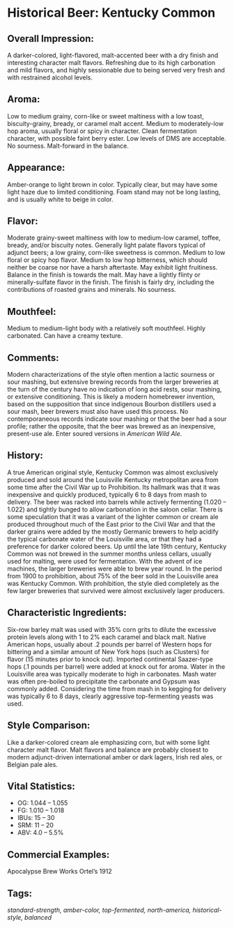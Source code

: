 # Historical Beer: Kentucky Common

## Overall Impression: 

A darker-colored, light-flavored, malt-accented beer with a dry finish and interesting character malt flavors. Refreshing due to its high carbonation and mild flavors, and highly sessionable due to being served very fresh and with restrained alcohol levels.

## Aroma: 

Low to medium grainy, corn-like or sweet maltiness with a low toast, biscuity-grainy, bready, or caramel malt accent. Medium to moderately-low hop aroma, usually floral or spicy in character. Clean fermentation character, with possible faint berry ester. Low levels of DMS are acceptable. No sourness. Malt-forward in the balance.

## Appearance: 

Amber-orange to light brown in color. Typically clear, but may have some light haze due to limited conditioning. Foam stand may not be long lasting, and is usually white to beige in color.

## Flavor: 

Moderate grainy-sweet maltiness with low to medium-low caramel, toffee, bready, and/or biscuity notes. Generally light palate flavors typical of adjunct beers; a low grainy, corn-like sweetness is common. Medium to low floral or spicy hop flavor. Medium to low hop bitterness, which should neither be coarse nor have a harsh aftertaste. May exhibit light fruitiness. Balance in the finish is towards the malt. May have a lightly flinty or minerally-sulfate flavor in the finish. The finish is fairly dry, including the contributions of roasted grains and minerals. No sourness.

## Mouthfeel: 

Medium to medium-light body with a relatively soft mouthfeel. Highly carbonated. Can have a creamy texture.

## Comments: 

Modern characterizations of the style often mention a lactic sourness or sour mashing, but extensive brewing records from the larger breweries at the turn of the century have no indication of long acid rests, sour mashing, or extensive conditioning. This is likely a modern homebrewer invention, based on the supposition that since indigenous Bourbon distillers used a sour mash, beer brewers must also have used this process. No contemporaneous records indicate sour mashing or that the beer had a sour profile; rather the opposite, that the beer was brewed as an inexpensive, present-use ale. Enter soured versions in _American Wild Ale_.

## History: 

A true American original style, Kentucky Common was almost exclusively produced and sold around the Louisville Kentucky metropolitan area from some time after the Civil War up to Prohibition. Its hallmark was that it was inexpensive and quickly produced, typically 6 to 8 days from mash to delivery. The beer was racked into barrels while actively fermenting (1.020 – 1.022) and tightly bunged to allow carbonation in the saloon cellar. There is some speculation that it was a variant of the lighter common or cream ale produced throughout much of the East prior to the Civil War and that the darker grains were added by the mostly Germanic brewers to help acidify the typical carbonate water of the Louisville area, or that they had a preference for darker colored beers. Up until the late 19th century, Kentucky Common was not brewed in the summer months unless cellars, usually used for malting, were used for fermentation. With the advent of ice machines, the larger breweries were able to brew year round. In the period from 1900 to prohibition, about 75% of the beer sold in the Louisville area was Kentucky Common. With prohibition, the style died completely as the few larger breweries that survived were almost exclusively lager producers.

## Characteristic Ingredients: 

Six-row barley malt was used with 35% corn grits to dilute the excessive protein levels along with 1 to 2% each caramel and black malt. Native American hops, usually about .2 pounds per barrel of Western hops for bittering and a similar amount of New York hops (such as Clusters) for flavor (15 minutes prior to knock out). Imported continental Saazer-type hops (.1 pounds per barrel) were added at knock out for aroma. Water in the Louisville area was typically moderate to high in carbonates. Mash water was often pre-boiled to precipitate the carbonate and Gypsum was commonly added. Considering the time from mash in to kegging for delivery was typically 6 to 8 days, clearly aggressive top-fermenting yeasts was used.

## Style Comparison: 

Like a darker-colored cream ale emphasizing corn, but with some light character malt flavor. Malt flavors and balance are probably closest to modern adjunct-driven international amber or dark lagers, Irish red ales, or Belgian pale ales.

## Vital Statistics:	

- OG:	1.044 – 1.055
- FG:	1.010 – 1.018
- IBUs:	15 – 30	
- SRM:	11 – 20	
- ABV:	4.0 – 5.5%

## Commercial Examples: 

Apocalypse Brew Works Ortel’s 1912

## Tags: 

_standard-strength, amber-color, top-fermented, north-america, historical-style, balanced_
